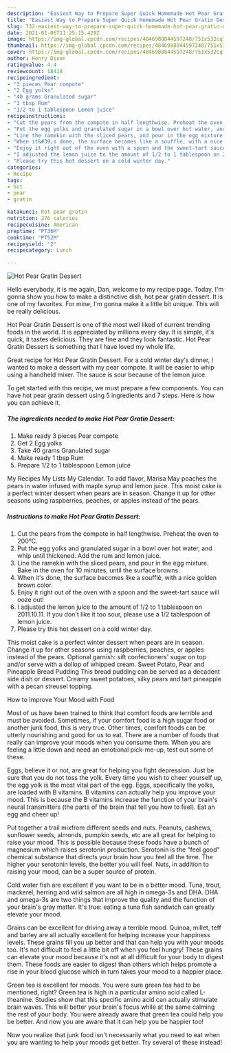 ```yaml
---
description: "Easiest Way to Prepare Super Quick Homemade Hot Pear Gratin Dessert"
title: "Easiest Way to Prepare Super Quick Homemade Hot Pear Gratin Dessert"
slug: 732-easiest-way-to-prepare-super-quick-homemade-hot-pear-gratin-dessert
date: 2021-01-06T11:25:15.429Z
image: https://img-global.cpcdn.com/recipes/4846988844597248/751x532cq70/hot-pear-gratin-dessert-recipe-main-photo.jpg
thumbnail: https://img-global.cpcdn.com/recipes/4846988844597248/751x532cq70/hot-pear-gratin-dessert-recipe-main-photo.jpg
cover: https://img-global.cpcdn.com/recipes/4846988844597248/751x532cq70/hot-pear-gratin-dessert-recipe-main-photo.jpg
author: Henry Dixon
ratingvalue: 4.4
reviewcount: 18418
recipeingredient:
- "3 pieces Pear compote"
- "2 Egg yolks"
- "40 grams Granulated sugar"
- "1 tbsp Rum"
- "1/2 to 1 tablespoon Lemon juice"
recipeinstructions:
- "Cut the pears from the compote in half lengthwise. Preheat the oven to 200°C."
- "Put the egg yolks and granulated sugar in a bowl over hot water, and whip until thickened. Add the rum and lemon juice."
- "Line the ramekin with the sliced pears, and pour in the egg mixture. Bake in the oven for 10 minutes, until the surface browns."
- "When it&#39;s done, the surface becomes like a soufflé, with a nice golden brown color."
- "Enjoy it right out of the oven with a spoon and the sweet-tart sauce will ooze out!"
- "I adjusted the lemon juice to the amount of 1/2 to 1 tablespoon on 2011.10.11. If you don&#39;t like it too sour, please use a 1/2 tablespoon of lemon juice."
- "Please try this hot dessert on a cold winter day."
categories:
- Recipe
tags:
- hot
- pear
- gratin

katakunci: hot pear gratin 
nutrition: 276 calories
recipecuisine: American
preptime: "PT36M"
cooktime: "PT52M"
recipeyield: "2"
recipecategory: Lunch

---
```



![Hot Pear Gratin Dessert](https://img-global.cpcdn.com/recipes/4846988844597248/751x532cq70/hot-pear-gratin-dessert-recipe-main-photo.jpg)

Hello everybody, it is me again, Dan, welcome to my recipe page. Today, I'm gonna show you how to make a distinctive dish, hot pear gratin dessert. It is one of my favorites. For mine, I'm gonna make it a little bit unique. This will be really delicious.

Hot Pear Gratin Dessert is one of the most well liked of current trending foods in the world. It is appreciated by millions every day. It is simple, it's quick, it tastes delicious. They are fine and they look fantastic. Hot Pear Gratin Dessert is something that I have loved my whole life.

Great recipe for Hot Pear Gratin Dessert. For a cold winter day&#39;s dinner, I wanted to make a dessert with my pear compote. It will be easier to whip using a handheld mixer. The sauce is sour because of the lemon juice.


To get started with this recipe, we must prepare a few components. You can have hot pear gratin dessert using 5 ingredients and 7 steps. Here is how you can achieve it.

<!--inarticleads1-->

##### The ingredients needed to make Hot Pear Gratin Dessert:

1. Make ready 3 pieces Pear compote
1. Get 2 Egg yolks
1. Take 40 grams Granulated sugar
1. Make ready 1 tbsp Rum
1. Prepare 1/2 to 1 tablespoon Lemon juice


My Recipes My Lists My Calendar. To add flavor, Marisa May poaches the pears in water infused with maple syrup and lemon juice. This moist cake is a perfect winter dessert when pears are in season. Change it up for other seasons using raspberries, peaches, or apples instead of the pears. 

<!--inarticleads2-->

##### Instructions to make Hot Pear Gratin Dessert:

1. Cut the pears from the compote in half lengthwise. Preheat the oven to 200°C.
1. Put the egg yolks and granulated sugar in a bowl over hot water, and whip until thickened. Add the rum and lemon juice.
1. Line the ramekin with the sliced pears, and pour in the egg mixture. Bake in the oven for 10 minutes, until the surface browns.
1. When it&#39;s done, the surface becomes like a soufflé, with a nice golden brown color.
1. Enjoy it right out of the oven with a spoon and the sweet-tart sauce will ooze out!
1. I adjusted the lemon juice to the amount of 1/2 to 1 tablespoon on 2011.10.11. If you don&#39;t like it too sour, please use a 1/2 tablespoon of lemon juice.
1. Please try this hot dessert on a cold winter day.


This moist cake is a perfect winter dessert when pears are in season. Change it up for other seasons using raspberries, peaches, or apples instead of the pears. Optional garnish: sift confectioners&#39; sugar on top and/or serve with a dollop of whipped cream. Sweet Potato, Pear and Pineapple Bread Pudding This bread pudding can be served as a decadent side dish or dessert. Creamy sweet potatoes, silky pears and tart pineapple with a pecan streusel topping. 

How to Improve Your Mood with Food


Most of us have been trained to think that comfort foods are terrible and must be avoided. Sometimes, if your comfort food is a high sugar food or another junk food, this is very true. Other times, comfort foods can be utterly nourishing and good for us to eat. There are a number of foods that really can improve your moods when you consume them. When you are feeling a little down and need an emotional pick-me-up, test out some of these.

Eggs, believe it or not, are great for helping you fight depression. Just be sure that you do not toss the yolk. Every time you wish to cheer yourself up, the egg yolk is the most vital part of the egg. Eggs, specifically the yolks, are loaded with B vitamins. B vitamins can actually help you improve your mood. This is because the B vitamins increase the function of your brain's neural transmitters (the parts of the brain that tell you how to feel). Eat an egg and cheer up!

Put together a trail mixfrom different seeds and nuts. Peanuts, cashews, sunflower seeds, almonds, pumpkin seeds, etc are all great for helping to raise your mood. This is possible because these foods have a bunch of magnesium which raises serotonin production. Serotonin is the "feel good" chemical substance that directs your brain how you feel all the time. The higher your serotonin levels, the better you will feel. Nuts, in addition to raising your mood, can be a super source of protein.

Cold water fish are excellent if you want to be in a better mood. Tuna, trout, mackerel, herring and wild salmon are all high in omega-3s and DHA. DHA and omega-3s are two things that improve the quality and the function of your brain's gray matter. It's true: eating a tuna fish sandwich can greatly elevate your mood. 

Grains can be excellent for driving away a terrible mood. Quinoa, millet, teff and barley are all actually excellent for helping increase your happiness levels. These grains fill you up better and that can help you with your moods too. It's not difficult to feel a little bit off when you feel hungry! These grains can elevate your mood because it's not at all difficult for your body to digest them. These foods are easier to digest than others which helps promote a rise in your blood glucose which in turn takes your mood to a happier place.

Green tea is excellent for moods. You were sure green tea had to be mentioned, right? Green tea is high in a particular amino acid called L-theanine. Studies show that this specific amino acid can actually stimulate brain waves. This will better your brain's focus while at the same calming the rest of your body. You were already aware that green tea could help you be better. And now you are aware that it can help you be happier too!

Now you realize that junk food isn't necessarily what you need to eat when you are wanting to help your moods get better. Try several of these instead!

